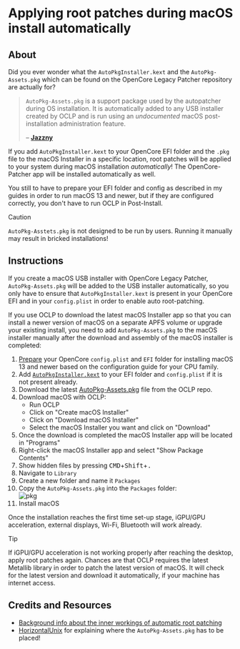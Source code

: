 # Applying root patches during macOS install automatically 

## About

Did you ever wonder what the `AutoPkgInstaller.kext` and the `AutoPkg-Assets.pkg` which can be found on the OpenCore Legacy Patcher repository are actually for?

> `AutoPkg-Assets.pkg` is a support package used by the autopatcher during OS installation. It is automatically added to any USB installer created by OCLP and is run using an *undocumented* macOS post-installation administration feature.
> 
> – [**Jazzny**](https://forums.macrumors.com/threads/macos-12-monterey-on-unsupported-macs-thread.2299557/page-283?post=31315624#post-31315624)

If you add `AutoPkgInstaller.kext` to your OpenCore EFI folder and the `.pkg` file to the macOS Installer in a specific location, root patches will be applied to your system during macOS installation *automatically*! The OpenCore-Patcher app will be installed automatically as well.

You still to have to prepare your EFI folder and config as described in my guides in order to run macOS 13 and newer, but if they are configured correctly, you don't have to run OCLP in Post-Install.

> [!CAUTION]
> 
> `AutoPkg-Asstets.pkg` is not designed to be run by users. Running it manually may result in bricked installations!

## Instructions
If you create a macOS USB installer with OpenCore Legacy Patcher, `AutoPkg-Assets.pkg` will be added to the USB installer automatically, so you only have to ensure that `AutoPkgInstaller.kext` is present in your OpenCore EFI and in your `config.plist` in order to enable auto root-patching.

If you use OCLP to download the latest macOS Installer app so that you can install a newer version of macOS on a separate APFS volume or upgrade your existing install, you need to add `AutoPkg-Assets.pkg` to the macOS installer manually after the download and assembly of the macOS installer is completed:

1. [Prepare](https://github.com/5T33Z0/OC-Little-Translated/tree/main/14_OCLP_Wintel#configuration-guides) your OpenCore `config.plist` and `EFI` folder for installing macOS 13 and newer based on the configuration guide for your CPU family.
2. Add [`AutoPkgInstaller.kext`](https://github.com/dortania/OpenCore-Legacy-Patcher/tree/main/payloads/Kexts/Acidanthera) to your EFI folder and `config.plist` if it is not present already.
3. Download the latest [AutoPkg-Assets.pkg](https://github.com/dortania/OpenCore-Legacy-Patcher/releases) file from the OCLP repo.
4. Download macOS with OCLP:
   - Run OCLP
   - Click on "Create macOS Installer"
   - Click on "Download macOS Installer" 
   - Select the macOS Installer you want and click on "Download"
5. Once the download is completed the macOS Installer app will be located in "Programs"
6. Right-click the macOS Installer app and select "Show Package Contents"
7. Show hidden files by pressing <kbd>CMD</kbd>+<kbd>Shift</kbd>+<kbd>.</kbd>
8. Navigate to `Library` 
9. Create a new folder and name it `Packages`
10. Copy the `AutoPkg-Assets.pkg` into the `Packages` folder:<br>![pkg](https://github.com/user-attachments/assets/fa8ceb1d-2faa-42cb-9695-c2b23314fde0)
11. Install macOS

Once the installation reaches the first time set-up stage, iGPU/GPU acceleration, external displays, Wi-Fi, Bluetooth will work already.

> [!TIP]
>
> If iGPU/GPU acceleration is not working properly after reaching the desktop, apply root patches again. Chances are that OCLP requires the latest Metallib library in order to patch the latest version of macOS. It will check for the latest version and download it automatically, if your machine has internet access. 

## Credits and Resources
- [Background info about the inner workings of automatic root patching](https://github.com/dortania/OpenCore-Legacy-Patcher/pull/986)
- [HorizontalUnix](https://github.com/HorizonUnix/PatchSonomaWiFiOnTheFly) for explaining where the `AutoPkg-Assets.pkg` has to be placed!
